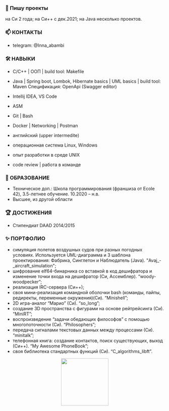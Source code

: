 ### 👋 Пишу проекты
на Си 2 года;
на Си++ c дек.2021;
на Java несколько проектов.

### 📫 КОНТАКТЫ
* telegram: @Inna_abambi

### 🛠 НАВЫКИ

* С/С++	| ООП | build tool: Makefile
* Java | Spring boot, Lombok, Hibernate basics | UML basics | build tool: Maven
Спецификация: OpenApi (Swagger editor)
* Intellij IDEA, VS Code

* ASM
* Git	 | Bash
* Docker | Networking | Postman

* английский (upper intermedite)
* операционная система Linux, Windows
* опыт разработки в среде UNIX
* code review | работа в команде

### 🌱 ОБРАЗОВАНИЕ
* Техническое доп.: Школа программирования (франшиза  от Ecole 42), 3.5-летнее обучение. 10.2020 – н.в.
* Высшее, из другой области

### :trophy: ДОСТИЖЕНИЯ
* Стипендиат DAAD 2014/2015

### ✨ ПОРТФОЛИО
* симуляция полетов воздушных судов при разных погодных условиях. Используется UML-диаграмма и 3 шаблона проектирования: Фабрика, Синглетон и Наблюдатель (Java). "Avaj_-_aircraft_simulation";
* шифрование elf64-бинарника со вставкой в код дешифратора и изменение точки входа на дешифратор (Си, Ассемблер). “woody-woodpecker”;
* реализация IRC-сервера (Си++);
* своя мини-реализация командной оболочки bash (команды, пайпы, редиректы, переменные окружения)(Си). “Minishell”;
* 2D игра-аналог “Марио” (Си). “so_long”;
* создание 3D пространства с фигурами на основе рейтрейсинга (Си). “MiniRT”;
* воспроизведение “задачи обедающих философов” с помощью многопоточности (Си). “Philosophers”;
* передача сигналами текстовых данных между процессами (Си). “minitalk”;
* телефонная книга: создание контактов, поиск существующих, выход (Си++). “My Awesome PhoneBook”;
* своя библиотека стандартных функций (Си). “C_algorithms_libft”.

<div align='center'>
<img height=150 src="https://github-readme-stats.vercel.app/api/top-langs/?username=abambi-abambi&layout=compact"/>
<!--  <a href="https://github.com/abambi-abambi/github-readme-stats">
       <img height=150 src="https://github-readme-stats.vercel.app/api/top-langs/?username=abambi-abambi&layout=compact"/></a> -->
</div>

<!--
**abambi-abambi/abambi-abambi** is a ✨ _special_ ✨ repository because its `README.md` (this file) appears on your GitHub profile. -->
